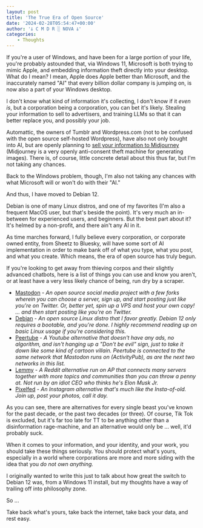 ```yaml
---
layout: post
title: 'The True Era of Open Source'
date: '2024-02-28T05:54:47+00:00'
author: '𐕣 C M D R ░ NOVA 𐕣'
categories:
    - Thoughts
---
```


<!-- wp:paragraph -->
<p>If you're a user of Windows, and have been for a large portion of your life, you're probably astounded that, via Windows 11, Microsoft is both trying to mimic Apple, and embedding information theft directly into your desktop. What do I mean? I mean, Apple does Apple better than Microsoft, and the inaccurately named "AI" that every billion dollar company is jumping on, is now also a part of your Windows desktop.</p>
<!-- /wp:paragraph -->

<!-- wp:paragraph -->
<p>I don't know what kind of information it's collecting, I don't know if it <em>even is</em>, but a corporation being a corporation, you can bet it's likely. Stealing your information to sell to advertisers, and training LLMs so that it can better replace you, and possibly your job.</p>
<!-- /wp:paragraph -->

<!-- wp:paragraph -->
<p>Automattic, the owners of Tumblr and Wordpress.com (not to be confused with the open source self-hosted Wordpress), have also not only bought into AI, but are openly planning to <a href="https://www.theverge.com/2024/2/27/24084884/tumblr-midjourney-openai-training-data-deal-report" target="_blank" rel="noreferrer noopener">sell your information to Midjourney</a> (Midjourney is a very openly anti-consent theft machine for generating images). There is, of course, little concrete detail about this thus far, but I'm not taking any chances.</p>
<!-- /wp:paragraph -->

<!-- wp:paragraph -->
<p>Back to the Windows problem, though, I'm also not taking any chances with what Microsoft will or won't do with their "AI."</p>
<!-- /wp:paragraph -->

<!-- wp:paragraph -->
<p>And thus, I have moved to Debian 12.</p>
<!-- /wp:paragraph -->

<!-- wp:paragraph -->
<p>Debian is one of many Linux distros, and one of my favorites (I'm also a frequent MacOS user, but that's beside the point). It's very much an in-between for experienced users, and beginners. But the best part about it? It's helmed by a non-profit, and there ain't any AI in it.</p>
<!-- /wp:paragraph -->

<!-- wp:paragraph -->
<p>As time marches forward, I fully believe every corporation, or corporate owned entity, from Sheetz to Bluesky, will have some sort of AI implementation in order to make bank off of what you type, what you post, and what you create. Which means, the era of open source has truly begun.</p>
<!-- /wp:paragraph -->

<!-- wp:paragraph -->
<p>If you're looking to get away from thieving corpos and their slightly advanced chatbots, here is a list of things you can use and know you aren't, or at least have a very less likely chance of being, run dry by a scraper.</p>
<!-- /wp:paragraph -->

<!-- wp:list -->
<ul><!-- wp:list-item -->
<li><a href="https://joinmastodon.org" target="_blank" rel="noreferrer noopener">Mastodon</a> - <em>An open source social media project with a few forks wherein you can choose a server, sign up, and start posting just like you're on Twitter. Or, better yet, spin up a VPS and host your own copy! ... and then start posting like you're on Twitter.</em></li>
<!-- /wp:list-item -->

<!-- wp:list-item -->
<li><a href="https://www.debian.org" target="_blank" rel="noreferrer noopener">Debian</a> - <em>An open source Linux distro that I favor greatly. Debian 12 only requires a bootable, and you're done. I highly recommend reading up on basic Linux usage if you're considering this.</em></li>
<!-- /wp:list-item -->

<!-- wp:list-item -->
<li><a href="https://joinpeertube.org" target="_blank" rel="noreferrer noopener">Peertube</a> - <em>A Youtube alternative that doesn't have any ads, no algorithm, and isn't hanging up a "Don't be evil" sign, just to take it down like some kind of cartoon villain. Peertube is connected to the same network that Mastodon runs on (ActivityPub), as are the next two networks in this list.</em></li>
<!-- /wp:list-item -->

<!-- wp:list-item -->
<li><a href="https://join-lemmy.org" target="_blank" rel="noreferrer noopener">Lemmy</a> - <em>A Reddit alternative run on AP that connects many servers together with more topics and communities than you can throw a penny at. Not run by an idiot CEO who thinks he's Elon Musk Jr.</em></li>
<!-- /wp:list-item -->

<!-- wp:list-item -->
<li><a href="https://pixelfed.org" target="_blank" rel="noreferrer noopener">Pixelfed</a> - <em>An Instagram alternative that's much like the Insta-of-old. Join up, post your photos, call it day.</em></li>
<!-- /wp:list-item --></ul>
<!-- /wp:list -->

<!-- wp:paragraph -->
<p>As you can see, there are alternatives for every single beast you've known for the past decade, or the past two decades (or three). Of course, Tik Tok is excluded, but it's far too late for TT to be anything other than a disinformation rage-machine, and an alternative would only be ... well, it'd probably suck.</p>
<!-- /wp:paragraph -->

<!-- wp:paragraph -->
<p>When it comes to your information, and your identity, and your work, you should take these things seriously. You should protect what's yours, especially in a world where corporations are more and more siding with the idea that you <em>do not own anything.</em></p>
<!-- /wp:paragraph -->

<!-- wp:paragraph -->
<p>I originally wanted to write this just to talk about how great the switch to Debian 12 was, from a Windows 11 install, but my thoughts have a way of trailing off into philosophy zone.</p>
<!-- /wp:paragraph -->

<!-- wp:paragraph -->
<p>So ...</p>
<!-- /wp:paragraph -->

<!-- wp:paragraph -->
<p>Take back what's yours, take back the internet, take back your data, and rest easy.</p>
<!-- /wp:paragraph -->